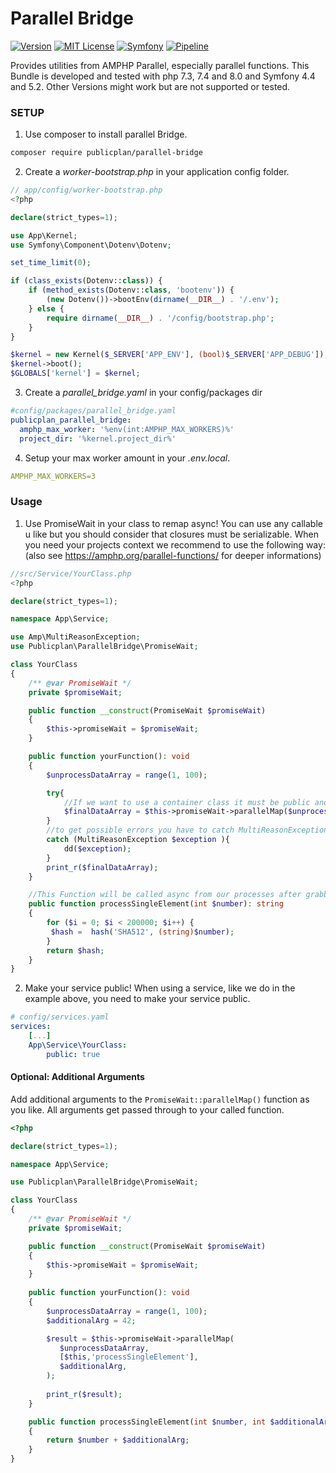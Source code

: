 Parallel Bridge
==============

[![Version][version-badge]][changelog]
[![MIT License][license-badge]][license]
[![Symfony][symfony-badge]][symfony]
[![Pipeline][pipeline-badge]][pipeline]

Provides utilities from AMPHP Parallel, especially parallel functions.
This Bundle is developed and tested with php 7.3, 7.4 and 8.0 and Symfony 4.4 and 5.2. 
Other Versions might work but are not supported or tested.

### SETUP

1. Use composer to install parallel Bridge.

```bash
composer require publicplan/parallel-bridge
```

2. Create a _worker-bootstrap.php_ in your application config folder.

```PHP
// app/config/worker-bootstrap.php
<?php

declare(strict_types=1);

use App\Kernel;
use Symfony\Component\Dotenv\Dotenv;

set_time_limit(0);

if (class_exists(Dotenv::class)) {
    if (method_exists(Dotenv::class, 'bootenv')) {
        (new Dotenv())->bootEnv(dirname(__DIR__) . '/.env');
    } else {
        require dirname(__DIR__) . '/config/bootstrap.php';
    }
}

$kernel = new Kernel($_SERVER['APP_ENV'], (bool)$_SERVER['APP_DEBUG']);
$kernel->boot();
$GLOBALS['kernel'] = $kernel;

```
3. Create a _parallel_bridge.yaml_ in your config/packages dir
```yaml
#config/packages/parallel_bridge.yaml
publicplan_parallel_bridge:
  amphp_max_worker: '%env(int:AMPHP_MAX_WORKERS)%'
  project_dir: '%kernel.project_dir%'
```


4. Setup your max worker amount in your _.env.local_.

```yaml
AMPHP_MAX_WORKERS=3
```

### Usage

1. Use PromiseWait in your class to remap async! 
   You can use any callable u like but you should consider that closures must be serializable. 
   When you need your projects context we recommend to use the following way:
   (also see https://amphp.org/parallel-functions/ for deeper informations) 

```PHP
//src/Service/YourClass.php
<?php

declare(strict_types=1);

namespace App\Service;

use Amp\MultiReasonException;
use Publicplan\ParallelBridge\PromiseWait;

class YourClass
{
    /** @var PromiseWait */
    private $promiseWait;

    public function __construct(PromiseWait $promiseWait)
    {
        $this->promiseWait = $promiseWait;
    }

    public function yourFunction(): void
    {
        $unprocessDataArray = range(1, 100);

        try{
            //If we want to use a container class it must be public and in the following format:
            $finalDataArray = $this->promiseWait->parallelMap($unprocessDataArray, [$this,'processSingleElement']);
        } 
        //to get possible errors you have to catch MultiReasonException 
        catch (MultiReasonException $exception ){
            dd($exception);
        }
        print_r($finalDataArray);
    }

    //This Function will be called async from our processes after grabbing this service from service container
    public function processSingleElement(int $number): string
    {
        for ($i = 0; $i < 200000; $i++) {
         $hash =  hash('SHA512', (string)$number);
        }
        return $hash;
    }
}
```

2. Make your service public!
When using a service, like we do in the example above, you need to make your service public. 

```yaml
# config/services.yaml
services:
    [...]
    App\Service\YourClass:
        public: true
```

#### Optional: Additional Arguments

Add additional arguments to the `PromiseWait::parallelMap()` function as you like.
All arguments get passed through to your called function.

```php
<?php

declare(strict_types=1);

namespace App\Service;

use Publicplan\ParallelBridge\PromiseWait;

class YourClass
{
    /** @var PromiseWait */
    private $promiseWait;

    public function __construct(PromiseWait $promiseWait)
    {
        $this->promiseWait = $promiseWait;
    }
    
    public function yourFunction(): void
    {
        $unprocessDataArray = range(1, 100);
        $additionalArg = 42;

        $result = $this->promiseWait->parallelMap(
           $unprocessDataArray, 
           [$this,'processSingleElement'],
           $additionalArg,
        );
        
        print_r($result);
    }

    public function processSingleElement(int $number, int $additionalArg): int
    {
        return $number + $additionalArg;
    }
}
```

[version-badge]: https://img.shields.io/badge/version-1.0.0-blue.svg
[changelog]: ./CHANGELOG.md
[license-badge]: https://img.shields.io/badge/license-MIT-blue.svg
[license]: ./LICENSE
[symfony-badge]: https://img.shields.io/badge/Symfony-5.2-blue.svg
[symfony]: https://symfony.com/releases/5.2
[pipeline-badge]: https://github.com/thled/symfony-parallel-bridge/workflows/ci-pipeline/badge.svg?branch=master
[pipeline]: https://github.com/thled/symfony-parallel-bridge/actions?query=workflow%3A%22ci-pipeline%22+branch%3Amaster
